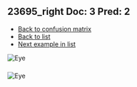 ## 23695_right Doc: 3 Pred: 2
- [Back to confusion matrix](https://github.com/juliandewit/kaggle_retinopathy/blob/master/matrix.md)
- [Back to list](https://github.com/juliandewit/kaggle_retinopathy/blob/master/lists/32/list.md)
- [Next example in list](https://github.com/juliandewit/kaggle_retinopathy/blob/master/lists/32/23/23803_left.md)

![Eye](https://retinopaty.blob.core.windows.net/size1024/23695_right_3.jpeg)

### 

![Eye]()
